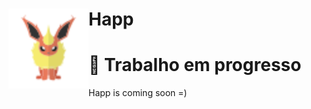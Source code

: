 <h1> <img src="./icon.png"
  width="128"
  height="128"
  style="float:left;">Happ

# :construction: Trabalho em progresso
Happ is coming soon =)
